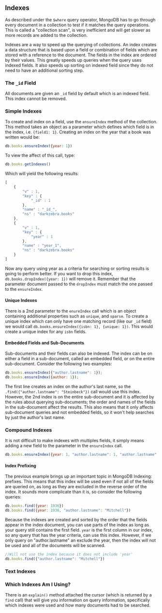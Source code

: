 ## Indexes

As described under the `$where` query operator, MongoDB has to go through every document in a collection to test if it matches the query operations.  This is called a "collection scan", is very inefficient and will get slower as more records are added to the collection.

Indexes are a way to speed up the querying of collections.  An index creates a data structure that is based upon a field or combination of fields which are stored with a reference to the document.  The fields in the index are ordered by their values.  This greatly speeds up queries when the query uses indexed fields.  It also speeds up sorting on indexed field since they do not need to have an additional sorting step.


### The `_id` Field

All documents are given an `_id` field by default which is an indexed field.  This index cannot be removed.


### Simple Indexes

To create and index on a field, use the `ensureIndex` method of the collection.  This method takes an object as a parameter which defines which field is in the index, i.e. `{field1: 1}`. Creating an index on the year that a book was written would be:

```javascript
db.books.ensureIndex({year: 1})
```

To view the affect of this call, type:

```javascript
db.books.getIndexes()

```

Which will yield the following results:

```javascript
[
	{
		"v" : 1,
		"key" : {
			"_id" : 1
		},
		"name" : "_id_",
		"ns" : "darkzebra.books"
	},
	{
		"v" : 1,
		"key" : {
			"year" : 1
		},
		"name" : "year_1",
		"ns" : "darkzebra.books"
	}
]
```
Now any query using year as a criteria for searching or sorting results is going to perform better.  If you want to drop this index, `db.books.dropIndex({year: 1})` will remove it.  Remember that the parameter document passed to the `dropIndex` must match the one passed to the `ensureIndex`.

#### Unique Indexes

There is a 2nd parameter to the `enureIndex` call which is an object containing additional properties such as `unique`, and `sparse`.  To create a unique index which can only have one matching record (like our `_id` field) we would call `db.books.ensureIndex({isbn: 1}, {unique: 1})`.  This would create a unique index for any `isbn` fields.

#### Embedded Fields and Sub-Documents

Sub-documents and their fields can also be indexed.  The index can be on either a field in a sub-document, called an embedded field, or on the entire sub-document.  Consider the following two examples:

```javascript
db.books.ensureIndex({"author.lastname": 1});
db.books.ensureIndex({author: 1});
```

The first line creates an index on the author's last name, so the `.find({"author.lastname": "Steinbeck"})` call would use this index.  However, the 2nd index is on the entire sub-document and it is affected by the rules about querying sub-documents; the order and names of the fields in the sub-document affect the results.  This also means that it only affects sub-document queries and not embedded fields, so it won't help searches by just the author's last name.

### Compound Indexes

It is not difficult to make indexes with multiples fields, it simply means adding a new field to the parameter in the `ensureIndex` call.

```javascript
db.books.ensureIndex({year: 1, "author.lastname": 1, "author.lastname": 1})
```

#### Index Prefixing

The previous example brings up an important topic in MongoDB Indexing: prefixes.  This means that this index will be used even if not all of the fields are queried on, as long as they are excluded in the reverse order of the index.  It sounds more complicate than it is, so consider the following queries:

```javascript
db.books.find({year: 1936})
db.books.find({year: 1936, "author.lastname": "Mitchell"})
```

Because the indexes are created and sorted by the order that the fields appear in the index document, you can use parts of the index as long as your query still contains the first field.  `year` is the first column in our index, so any query that has the year criteria, can use this index.  However, if we only query on "author.lastname" an exclude the year, then the index will not be used and all of the documents will be scanned.

```javascript
//Will not use the index because it does not include 'year'
db.books.find({"author.lastname": "Mitchell"})
```

### Text Indexes


### Which Indexes Am I Using?

There is an `explain()` method attached the cursor (which is returned by a `find` call) that will give you information on query information, specifically which indexes were used and how many documents had to be searched.
